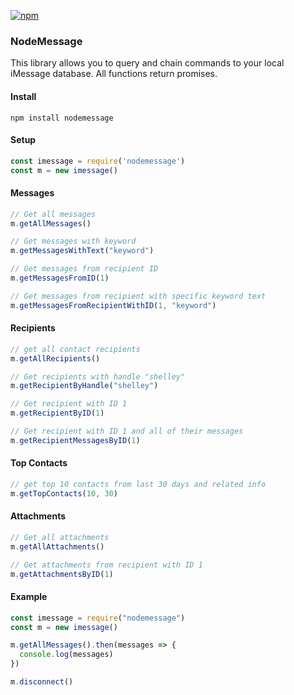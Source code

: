 [![npm](https://img.shields.io/npm/dm/nodemessage.svg)](https://www.npmjs.com/package/nodemessage)

### NodeMessage

This library allows you to query and chain commands to your local iMessage database.
All functions return promises.

#### Install

```npm install nodemessage```

#### Setup
```javascript
const imessage = require('nodemessage')
const m = new imessage()
```

#### Messages
```javascript
// Get all messages
m.getAllMessages()

// Get messages with keyword
m.getMessagesWithText("keyword")

// Get messages from recipient ID
m.getMessagesFromID(1)

// Get messages from recipient with specific keyword text
m.getMessagesFromRecipientWithID(1, "keyword")
```

#### Recipients

```javascript
// get all contact recipients
m.getAllRecipients()

// Get recipients with handle "shelley"
m.getRecipientByHandle("shelley")

// Get recipient with ID 1
m.getRecipientByID(1)

// Get recipient with ID 1 and all of their messages
m.getRecipientMessagesByID(1)
```

#### Top Contacts

```javascript
// get top 10 contacts from last 30 days and related info
m.getTopContacts(10, 30)
```

#### Attachments

```javascript
// Get all attachments
m.getAllAttachments()

// Get attachments from recipient with ID 1
m.getAttachmentsByID(1)
```

#### Example

```javascript
const imessage = require("nodemessage")
const m = new imessage()

m.getAllMessages().then(messages => {
  console.log(messages)
})

m.disconnect()
```

